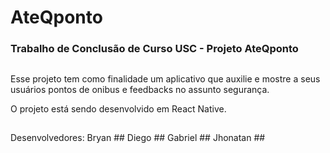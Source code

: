 # AteQponto
### Trabalho de Conclusão de Curso USC - Projeto AteQponto 

##

Esse projeto tem como finalidade um aplicativo que auxilie e mostre a seus usuários pontos de onibus e feedbacks no assunto segurança.

O projeto está sendo desenvolvido em React Native.
##

Desenvolvedores:
    Bryan ##
    Diego ##
    Gabriel ##
    Jhonatan ##

